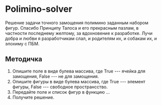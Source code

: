 # Polimino-solver
Решение задачи точного замощения полимино заданным набором фигур.
Спасибо Принципу Талоса и его прекрасным пазлам, в частности последнему желтому, за вдохновение к разработке. Лучи добра и любви я разработчикам слал, и родителям их, и собакам их, и элохиму с ПБМ.

## Методичка
1. Опишите поле в виде булева массива, где True --- ячейка для замощения, False --- не для замощения.
2. Опишите фигуры в виде булева массива, где True --- элемент фигуры, False --- свободное пространсство.
3. Передайте поле и список фигур в функцию ...
4. Получите решение.
